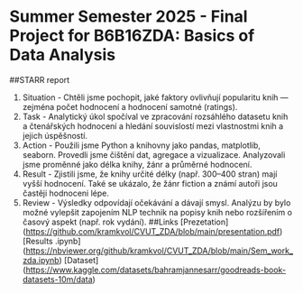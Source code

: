 # Summer Semester 2025 - Final Project for B6B16ZDA: Basics of Data Analysis
##STARR report
1) Situation - Chtěli jsme pochopit, jaké faktory ovlivňují popularitu knih — zejména počet hodnocení a hodnocení samotné (ratings).
3) Task - Analytický úkol spočíval ve zpracování rozsáhlého datasetu knih a čtenářských hodnocení a hledání souvislostí mezi vlastnostmi knih a jejich úspěšností.
4) Action - Použili jsme Python a knihovny jako pandas, matplotlib, seaborn. Provedli jsme čištění dat, agregace a vizualizace. Analyzovali jsme proměnné jako délka knihy, žánr a průměrné hodnocení.
5) Result - Zjistili jsme, že knihy určité délky (např. 300–400 stran) mají vyšší hodnocení. Také se ukázalo, že žánr fiction a známí autoři jsou častěji hodnoceni lépe.
6) Review - Výsledky odpovídají očekávání a dávají smysl. Analýzu by bylo možné vylepšit zapojením NLP technik na popisy knih nebo rozšířením o časový aspekt (např. rok vydání).
##Links
[Prezetation] (https://github.com/kramkvol/CVUT_ZDA/blob/main/presentation.pdf)
[Results .ipynb] (https://nbviewer.org/github/kramkvol/CVUT_ZDA/blob/main/Sem_work_zda.ipynb)
[Dataset] (https://www.kaggle.com/datasets/bahramjannesarr/goodreads-book-datasets-10m/data)

